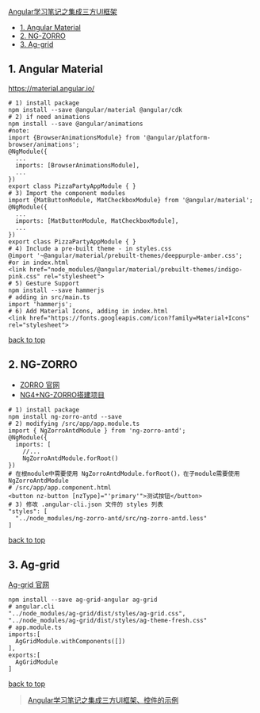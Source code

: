 [Angular学习笔记之集成三方UI框架](#top)

- [1. Angular Material](#material)
- [2. NG-ZORRO](#ng-zorro)
- [3. Ag-grid](#ag-grid)

<h2 id="Material">1. Angular Material</h2>

https://material.angular.io/

```
# 1) install package
npm install --save @angular/material @angular/cdk
# 2) if need animations
npm install --save @angular/animations
#note: 
import {BrowserAnimationsModule} from '@angular/platform-browser/animations';
@NgModule({
  ...
  imports: [BrowserAnimationsModule],
  ...
})
export class PizzaPartyAppModule { }
# 3) Import the component modules
import {MatButtonModule, MatCheckboxModule} from '@angular/material';
@NgModule({
  ...
  imports: [MatButtonModule, MatCheckboxModule],
  ...
})
export class PizzaPartyAppModule { }
# 4) Include a pre-built theme - in styles.css
@import '~@angular/material/prebuilt-themes/deeppurple-amber.css';
#or in index.html
<link href="node_modules/@angular/material/prebuilt-themes/indigo-pink.css" rel="stylesheet">
# 5) Gesture Support
npm install --save hammerjs
# adding in src/main.ts
import 'hammerjs';
# 6) Add Material Icons, adding in index.html
<link href="https://fonts.googleapis.com/icon?family=Material+Icons" rel="stylesheet">
```

[back to top](#top)

 <h2 id="NG-ZORRO">2. NG-ZORRO</h2>
 
- [ZORRO 官网](https://ng.ant.design/)
- [NG4+NG-ZORRO搭建项目](https://blog.csdn.net/gaiery/article/details/79195041)

```shell
# 1) install package
npm install ng-zorro-antd --save
# 2) modifying /src/app/app.module.ts
import { NgZorroAntdModule } from 'ng-zorro-antd';
@NgModule({
  imports: [
    //...
    NgZorroAntdModule.forRoot()
})
# 在根module中需要使用 NgZorroAntdModule.forRoot()，在子module需要使用 NgZorroAntdModule
# /src/app/app.component.html
<button nz-button [nzType]="'primary'">测试按钮</button>
# 3) 修改 .angular-cli.json 文件的 styles 列表
"styles": [
  "../node_modules/ng-zorro-antd/src/ng-zorro-antd.less"
]
```
 
[back to top](#top)

 <h2 id="Ag-grid">3. Ag-grid</h2>
 
[Ag-grid 官网](https://www.ag-grid.com/)

```shell
npm install --save ag-grid-angular ag-grid
# angular.cli
"../node_modules/ag-grid/dist/styles/ag-grid.css",
"../node_modules/ag-grid/dist/styles/ag-theme-fresh.css"
# app.module.ts
imports:[
  AgGridModule.withComponents([])
],
exports:[
  AgGridModule
]
```

[back to top](#top)

> [Angular学习笔记之集成三方UI框架、控件的示例](https://segmentfault.com/a/1190000013931868)

